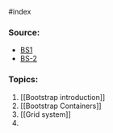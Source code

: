 #index 

### Source:

* [BS1](https://www.w3schools.com/bootstrap4/bootstrap_get_started.asp)
* [BS-2](https://www.tutorialrepublic.com/twitter-bootstrap-tutorial/bootstrap-get-started.php)

### Topics:

1. [[Bootstrap introduction]]
2. [[Bootstrap Containers]]
3. [[Grid system]]
4. 